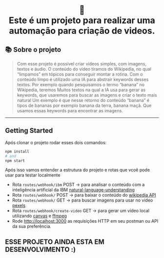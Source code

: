 

<h1 align="center">
📄<br>Este é um projeto para realizar uma automação para criação de videos.
</h1>

## 📚 Sobre o projeto

>Com esse projeto é possível criar vídeos simples, com imagens, textos e áudio.
O conteúdo do vídeo tiramos do Wikipedia, no qual “limpamos” em tópicos para conseguir montar a rotina.
Com o conteúdo limpo é utilizado uma IA para abstrair keywords desses textos.
Por exemplo quando pesquisamos o termo “banana” no Wikipedia, teremos
Muitos textos na qual a IA usa para gerar as keywords, que usaremos para buscar as imagens e criar o texto mais natural
Um exemplo é que nesse retorno do conteúdo “banana” é tipos de bananas por exemplo banana da terra, banana maçã. Que usamos essas keywords para encontrar as imagens.


---
## Getting Started

Após clonar o projeto rodar esses dois comandos:

```bash
npm install
# and
npm start
```
Após isso vamos entender a estrutura do projeto e rotas que vcoê pode usar para testar localmente





- Rota `routes/webhook/ibm` POST ->  para analisar o conteúdo com a inteligência artificial da IBM  [natural-language-understanding](https://cloud.ibm.com/apidocs/natural-language-understanding)
- Rota `routes/webhook/` POST ->  para baixar o conteúdo do [wikipedia API](https://pt.wikipedia.org/wiki/Wikip%C3%A9dia:Central_de_pesquisas/Portal_de_dados/API)
- Rota `routes/webhook/` GET ->  para buscar imagens para usar no video [pexels](https://www.pexels.com/api/)
- Rota `routes/webhook/create-video` GET -> para gerar um video local utilizando [canvas](https://www.npmjs.com/package/canvas) e [ffmpeg](https://ffmpeg.org/)
- Rode [http://localhost:3000](http://localhost:3000) as requisições HTTP em seu postman ou API da sua preferência.

## ESSE PROJETO AINDA ESTA EM DESENVOLVIMENTO :)


